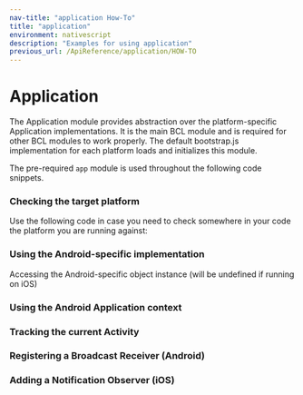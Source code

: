 ```yaml
---
nav-title: "application How-To"
title: "application"
environment: nativescript
description: "Examples for using application"
previous_url: /ApiReference/application/HOW-TO
---
```

# Application
The Application module provides abstraction over the platform-specific Application implementations.
It is the main BCL module and is required for other BCL modules to work properly.
The default bootstrap.js implementation for each platform loads and initializes this module.
<snippet id='application-require'/>

The pre-required `app` module is used throughout the following code snippets.
### Checking the target platform
Use the following code in case you need to check somewhere in your code the platform you are running against:
<snippet id='application-app-check'/>

### Using the Android-specific implementation
Accessing the Android-specific object instance (will be undefined if running on iOS)

<snippet id='application-app-android'/>

### Using the Android Application context
<snippet id='application-app-android-context'/>

### Tracking the current Activity
<snippet id='application-app-android-current'/>

### Registering a Broadcast Receiver (Android)
<snippet id='application-app-android-broadcast'/>

### Adding a Notification Observer (iOS)
<snippet id='application-ios-observer'/>
